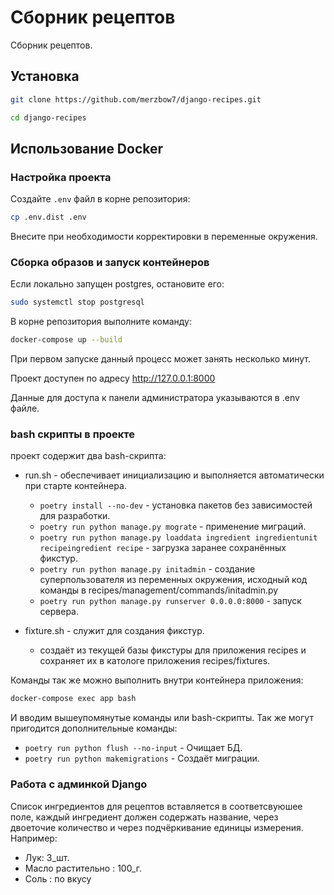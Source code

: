 # Сборник рецептов

Сборник рецептов.

## Установка

```bash
git clone https://github.com/merzbow7/django-recipes.git
```

```bash
cd django-recipes
```

## Использование Docker

### Настройка проекта

Создайте `.env` файл в корне репозитория:

```bash
cp .env.dist .env
```
Внесите при необходимости корректировки в переменные окружения.

### Сборка образов и запуск контейнеров

Если локально запущен postgres, остановите его:

```bash
sudo systemctl stop postgresql
```

В корне репозитория выполните команду:

```bash
docker-compose up --build
```

При первом запуске данный процесс может занять несколько минут.

Проект доступен по адресу http://127.0.0.1:8000

Данные для доступа к панели администратора указываются в .env файле.


### bash скрипты в проекте

проект содержит два bash-скрипта:
- run.sh - обеспечивает инициализацию и выполняется автоматически при старте контейнера.
  * `poetry install --no-dev` - установка пакетов без зависимостей для разработки.
  * `poetry run python manage.py mograte` - применение миграций.
  * `poetry run python manage.py loaddata ingredient ingredientunit recipeingredient recipe` - загрузка заранее сохранённых фикстур.
  * `poetry run python manage.py initadmin` - создание суперпользователя из переменных окружения, исходный код команды в recipes/management/commands/initadmin.py 
  * `poetry run python manage.py runserver 0.0.0.0:8000` - запуск сервера.
  
- fixture.sh - служит для создания фикстур.
    * создаёт из текущей базы фикстуры для приложения recipes и сохраняет их в катологе приложения recipes/fixtures.

Команды так же можно выполнить внутри контейнера приложения:

```bash
docker-compose exec app bash
```
И вводим вышеупомянутые команды или bash-скрипты.
Так же могут пригодится дополнительные команды:
*  `poetry run python flush --no-input` - Очищает БД.
*  `poetry run python makemigrations` - Создаёт миграции.

### Работа с админкой Django

Список ингредиентов для рецептов вставляется в соответсвуюшее поле, каждый ингредиент должен содержать название, через
двоеточие количество и через подчёркивание единицы измерения.
Например:
- Лук: 3_шт.
- Масло растительно : 100_г.
- Соль : по вкусу